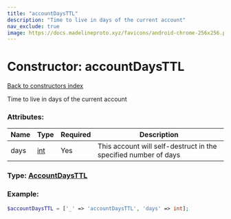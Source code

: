 ```yaml
---
title: "accountDaysTTL"
description: "Time to live in days of the current account"
nav_exclude: true
image: https://docs.madelineproto.xyz/favicons/android-chrome-256x256.png
---
```

# Constructor: accountDaysTTL  
[Back to constructors index](/API_docs/constructors/index.html)



Time to live in days of the current account

### Attributes:

| Name     |    Type       | Required | Description |
|----------|---------------|----------|-------------|
|days|[int](/API_docs/types/int.html) | Yes|This account will self-destruct in the specified number of days|



### Type: [AccountDaysTTL](/API_docs/types/AccountDaysTTL.html)


### Example:

```php
$accountDaysTTL = ['_' => 'accountDaysTTL', 'days' => int];
```  
